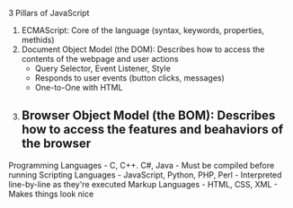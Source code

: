 3 Pillars of JavaScript
1. ECMAScript: Core of the language (syntax, keywords, properties, methids)
2. Document Object Model (the DOM): Describes how to access the contents of the webpage and user actions
    - Query Selector, Event Listener, Style
    - Responds to user events (button clicks, messages)
    - One-to-One with HTML
3. Browser Object Model (the BOM): Describes how to access the features and beahaviors of the browser
    - 

Programming Languages
    - C, C++. C#, Java
    - Must be compiled before running
Scripting Languages
    - JavaScript, Python, PHP, Perl
    - Interpreted line-by-line as they're executed
Markup Languages
    - HTML, CSS, XML
    - Makes things look nice

